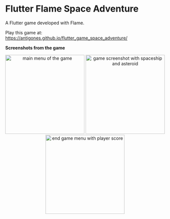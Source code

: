 # Flutter Flame Space Adventure

A Flutter game developed with Flame.

Play this game at: https://antigones.github.io/flutter_game_space_adventure/


**Screenshots from the game**

<p align="center">
  <img src="https://i.ibb.co/517yhjb/main-menu.png" width="250" title="Game main menu" alt="main menu of the game">
  <img src="https://i.ibb.co/x5sPBpn/game.png" width="250" title="Game" alt="game screenshot with spaceship and asteroid">
  <img src="https://i.ibb.co/VxMVfb4/end-menu.png" width="250" title="Game end menu" alt="end game menu with player score">
</p>
